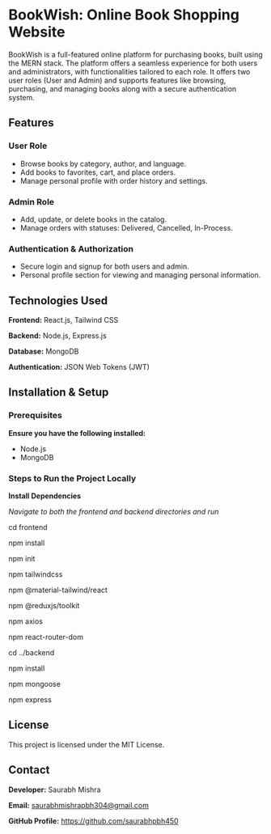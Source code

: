 # BookWish: Online Book Shopping Website

BookWish is a full-featured online platform for purchasing books, built using the MERN stack. The platform offers a seamless experience for both users and administrators, with functionalities tailored to each role. It offers two user roles (User and Admin) and supports features like browsing, purchasing, and managing books along with a secure authentication system.

## Features

### User Role
- Browse books by category, author, and language.
- Add books to favorites, cart, and place orders.
- Manage personal profile with order history and settings.

### Admin Role
- Add, update, or delete books in the catalog.
- Manage orders with statuses: Delivered, Cancelled, In-Process.

### Authentication & Authorization
- Secure login and signup for both users and admin.
- Personal profile section for viewing and managing personal information.

## Technologies Used
**Frontend:** React.js, Tailwind CSS

**Backend:** Node.js, Express.js

**Database:** MongoDB

**Authentication:** JSON Web Tokens (JWT)

## Installation & Setup
### Prerequisites
**Ensure you have the following installed:**
- Node.js
- MongoDB

### Steps to Run the Project Locally
**Install Dependencies**

*Navigate to both the frontend and backend directories and run*

cd frontend

npm install

npm init

npm tailwindcss

npm @material-tailwind/react

npm @reduxjs/toolkit

npm axios

npm react-router-dom

cd ../backend

npm install

npm mongoose

npm express


## License
This project is licensed under the MIT License.

## Contact
**Developer:** Saurabh Mishra

**Email:** saurabhmishrapbh304@gmail.com

**GitHub Profile:** https://github.com/saurabhpbh450
